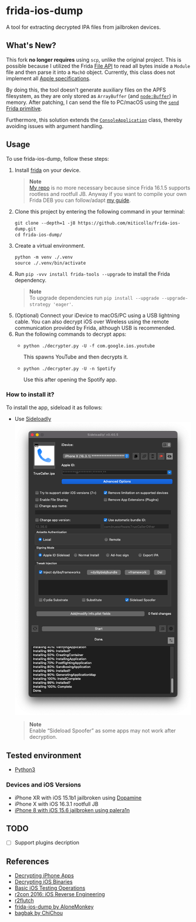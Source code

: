 # frida-ios-dump
A tool for extracting decrypted IPA files from jailbroken devices.

## What's New?
This fork **no longer requires** using `scp`, unlike the original project. 
This is possible because I utilized the Frida [File API](https://frida.re/news/2022/07/06/frida-15-1-28-released/#:~:text=File%20API) to read all bytes inside a `Module` file and then parse it into a `MachO` object. 
Currently, this class does not implement all [Apple specifications](https://github.com/apple-oss-distributions/xnu/blob/main/EXTERNAL_HEADERS/mach-o/loader.h).

By doing this, the tool doesn't generate auxiliary files on the APFS filesystem, as they are only stored as `ArrayBuffer` (and [`node:Buffer`](https://nodejs.org/api/buffer.html)) in memory. 
After patching, I can send the file to PC/macOS using the [`send` Frida primitive](https://frida.re/docs/messages/).

Furthermore, this solution extends the [`ConsoleApplication`](https://github.com/frida/frida-tools/blob/1ea077fdb49440e5807cf25fae41e389e3d2bd4a/frida_tools/application.py#L124-L134) class, thereby avoiding issues with argument handling.

## Usage

To use frida-ios-dump, follow these steps:

1. Install [frida](http://www.frida.re/) on your device.
   > **Note**<br/>
   > [My repo](https://miticollo.github.io/repos/) is no more necessary because since Frida 16.1.5 supports rootless and rootfull JB.
   > Anyway if you want to compile your own Frida DEB you can follow/adapt [my guide](https://gist.github.com/miticollo/6e65b59d83b17bacc00523a0f9d41c11).
2. <span id="clone"></span>
   Clone this project by entering the following command in your terminal:
   ```shell
   git clone --depth=1 -j8 https://github.com/miticollo/frida-ios-dump.git
   cd frida-ios-dump/
   ```
3. Create a virtual environment.
   ```shell
   python -m venv ./.venv
   source ./.venv/bin/activate
   ```
4. Run `pip -vvv install frida-tools --upgrade` to install the Frida dependency.
   > **Note**<br/>
   > To upgrade dependencies run `pip install --upgrade --upgrade-strategy 'eager'`.
6. (Optional) Connect your iDevice to macOS/PC using a USB lightning cable.
   You can also decrypt iOS over Wireless using the remote communication provided by Frida, although USB is recommended.
7. Run the following commands to decrypt apps:
   - ```shell
     python ./decrypter.py -U -f com.google.ios.youtube
     ```
     This spawns YouTube and then decrypts it.
   - ```shell
     python ./decrypter.py -U -n Spotify 
     ```
     Use this after opening the Spotify app.


### How to install it?

To install the app, sideload it as follows:
- Use [Sideloadly](https://sideloadly.io/)
  ![sideloadly.png](screenshots/sideloadly.png)
  > **Note**<br/>
  > Enable “Sideload Spoofer” as some apps may not work after decryption.

## Tested environment

- [Python3](https://github.com/pyenv/pyenv)

### Devices and iOS Versions

- iPhone XR with iOS 15.1b1 jailbroken using [Dopamine](https://github.com/opa334/Dopamine/releases/tag/1.1.5)
- iPhone X with iOS 16.3.1 rootfull JB
- [iPhone 8 with iOS 15.6 jailbroken using palera1n](https://twitter.com/mahochan1102/status/1749986132191002863?s=61&t=cJTiT29OrKBPSrNp_jldBw)

## TODO

- [ ] Support plugins decription

## References

- [Decrypting iPhone Apps](https://sensepost.com/blog/2011/decrypting-iphone-apps/)
- [Decrypting iOS Binaries](https://mandalorianblog.wordpress.com/2013/05/03/decrypting-ios-binaries/)
- [Basic iOS Testing Operations](https://github.com/carlospolop/hacktricks/blob/master/mobile-pentesting/ios-pentesting/basic-ios-testing-operations.md#decryption-manual)
- [r2con 2016: iOS Reverse Engineering](https://github.com/radareorg/r2con2016/blob/master/talks/04-r2clutch/r2con-r2clutch.pdf)
- [r2flutch](https://github.com/as0ler/r2flutch)
- [frida-ios-dump by AloneMonkey](https://github.com/AloneMonkey/frida-ios-dump)
- [bagbak by ChiChou](https://github.com/ChiChou/bagbak)
